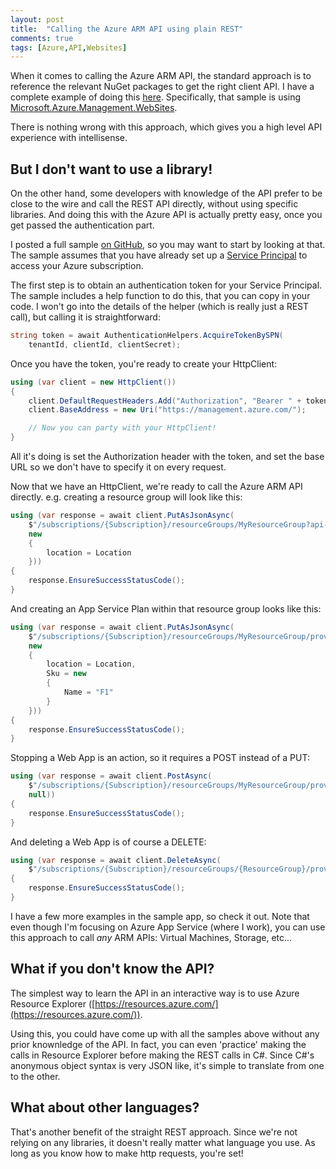 ```yaml
---
layout: post
title:  "Calling the Azure ARM API using plain REST"
comments: true
tags: [Azure,API,Websites]
---
```


When it comes to calling the Azure ARM API, the standard approach is to reference the relevant NuGet packages to get the right client API. I have a complete example of doing this [here](https://github.com/davidebbo/AzureWebsitesSamples/tree/master/ManagementLibrarySample). Specifically, that sample is using [Microsoft.Azure.Management.WebSites](https://www.nuget.org/packages/Microsoft.Azure.Management.WebSites).

There is nothing wrong with this approach, which gives you a high level API experience with intellisense.

## But I don't want to use a library!

On the other hand, some developers with knowledge of the API prefer to be close to the wire and call the REST API directly, without using specific libraries. And doing this with the Azure API is actually pretty easy, once you get passed the authentication part.

I posted a full sample [on GitHub](https://github.com/davidebbo/AzureWebsitesSamples/tree/master/HttpClientSample), so you may want to start by looking at that. The sample assumes that you have already set up a [Service Principal](http://blog.davidebbo.com/2014/12/azure-service-principal.html) to access your Azure subscription.

The first step is to obtain an authentication token for your Service Principal. The sample includes a help function to do this, that you can copy in your code. I won't go into the details of the helper (which is really just a REST call), but calling it is straightforward: 

```c#
string token = await AuthenticationHelpers.AcquireTokenBySPN(
	tenantId, clientId, clientSecret);
```

Once you have the token, you're ready to create your HttpClient:

```c#
using (var client = new HttpClient())
{
    client.DefaultRequestHeaders.Add("Authorization", "Bearer " + token);
    client.BaseAddress = new Uri("https://management.azure.com/");

    // Now you can party with your HttpClient!
}
```

All it's doing is set the Authorization header with the token, and set the base URL so we don't have to specify it on every request.

Now that we have an HttpClient, we're ready to call the Azure ARM API directly. e.g. creating a resource group will look like this:

```c#
using (var response = await client.PutAsJsonAsync(
    $"/subscriptions/{Subscription}/resourceGroups/MyResourceGroup?api-version=2015-11-01",
    new
    {
        location = Location
    }))
{
    response.EnsureSuccessStatusCode();
}
```

And creating an App Service Plan within that resource group looks like this:

```c#
using (var response = await client.PutAsJsonAsync(
    $"/subscriptions/{Subscription}/resourceGroups/MyResourceGroup/providers/Microsoft.Web/serverfarms/MyFreePlan?api-version=2015-08-01",
    new
    {
        location = Location,
        Sku = new
        {
            Name = "F1"
        }
    }))
{
    response.EnsureSuccessStatusCode();
}
```

Stopping a Web App is an action, so it requires a POST instead of a PUT:

```c#
using (var response = await client.PostAsync(
    $"/subscriptions/{Subscription}/resourceGroups/MyResourceGroup/providers/Microsoft.Web/sites/MyApp/stop?api-version=2015-08-01",
    null))
{
    response.EnsureSuccessStatusCode();
}
```

And deleting a Web App is of course a DELETE:

```c#
using (var response = await client.DeleteAsync(
    $"/subscriptions/{Subscription}/resourceGroups/{ResourceGroup}/providers/Microsoft.Web/sites/{WebApp}?api-version=2015-08-01"))
{
    response.EnsureSuccessStatusCode();
}
```

I have a few more examples in the sample app, so check it out. Note that even though I'm focusing on Azure App Service (where I work), you can use this approach to call *any* ARM APIs: Virtual Machines, Storage, etc... 

## What if you don't know the API?

The simplest way to learn the API in an interactive way is to use Azure Resource Explorer ([https://resources.azure.com/](https://resources.azure.com/)).

Using this, you could have come up with all the samples above without any prior knownledge of the API. In fact, you can even 'practice' making the calls in Resource Explorer before making the REST calls in C#. Since C#'s anonymous object syntax is very JSON like, it's simple to translate from one to the other.

## What about other languages?

That's another benefit of the straight REST approach. Since we're not relying on any libraries, it doesn't really matter what language you use. As long as you know how to make http requests, you're set!